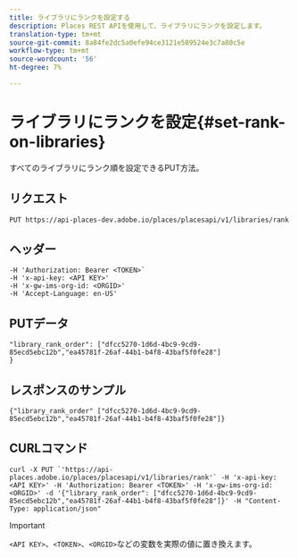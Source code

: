 ```yaml
---
title: ライブラリにランクを設定する
description: Places REST APIを使用して、ライブラリにランクを設定します。
translation-type: tm+mt
source-git-commit: 8a84fe2dc5a0efe94ce3121e589524e3c7a80c5e
workflow-type: tm+mt
source-wordcount: '56'
ht-degree: 7%

---
```



# ライブラリにランクを設定{#set-rank-on-libraries}

すべてのライブラリにランク順を設定できるPUT方法。

## リクエスト

`PUT https://api-places-dev.adobe.io/places/placesapi/v1/libraries/rank`

## ヘッダー

```-H Content-Type: application/json'
-H 'Authorization: Bearer <TOKEN>`  
-H 'x-api-key: <API KEY>'  
-H 'x-gw-ims-org-id: <ORGID>'  
-H 'Accept-Language: en-US'
```

## PUTデータ

```
"library_rank_order": ["dfcc5270-1d6d-4bc9-9cd9-85ecd5ebc12b","ea45781f-26af-44b1-b4f8-43baf5f0fe28"]  
}
```

## レスポンスのサンプル

```
{"library_rank_order" ["dfcc5270-1d6d-4bc9-9cd9-85ecd5ebc12b","ea45781f-26af-44b1-b4f8-43baf5f0fe28"]}
```

## CURLコマンド

```
curl -X PUT `'https://api-places.adobe.io/places/placesapi/v1/libraries/rank'` -H 'x-api-key: <API KEY>' -H 'Authorization: Bearer <TOKEN>' -H 'x-gw-ims-org-id: <ORGID>' -d '{"library_rank_order": ["dfcc5270-1d6d-4bc9-9cd9-85ecd5ebc12b","ea45781f-26af-44b1-b4f8-43baf5f0fe28"]}' -H "Content-Type: application/json"
```

>[!IMPORTANT]
>
>`<API KEY>`、`<TOKEN>`、`<ORGID>`などの変数を実際の値に置き換えます。

